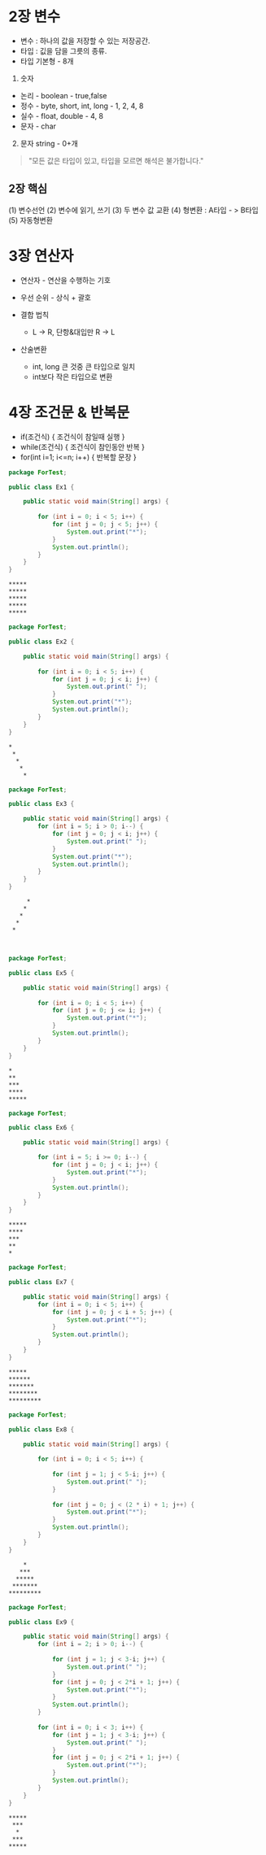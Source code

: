 
# 2장 변수

* 변수 : 하나의 값을 저장할 수 있는 저장공간.
* 타입 : 깂을 담을 그릇의 종류.
* 타입 기본형 - 8개

1. 숫자 
* 논리 - boolean - true,false
* 정수 - byte, short, int, long - 1, 2, 4, 8
* 실수 - float, double - 4, 8
* 문자 - char

2. 문자
string - 0+개

> "모든 값은 타입이 있고, 타입을 모르면 해석은 불가합니다."

## 2장 핵심

(1) 변수선언
(2) 변수에 읽기, 쓰기
(3) 두 변수 값 교환
(4) 형변환 : A타입 - > B타입
(5) 자동형변환

# 3장 연산자

* 연산자 - 연산을 수행하는 기호

* 우선 순위 - 상식 + 괄호
* 결합 법칙 
    * L -> R, 단항&대입만 R -> L
* 산술변환
    * int, long 큰 것중 큰 타입으로 일치
    * int보다 작은 타입으로 변환

# 4장 조건문 & 반복문

* if(조건식) { 조건식이 참일때 실행 }
* while(조건식) { 조건식이 참인동안 반복 }
* for(int i=1; i<=n; i++) { 반복할 문장 }

```java
package ForTest;

public class Ex1 {

	public static void main(String[] args) {
		
		for (int i = 0; i < 5; i++) {
			for (int j = 0; j < 5; j++) {
				System.out.print("*");
			}
			System.out.println();
		}
	}
}
```
```
*****
*****
*****
*****
*****
```

```java
package ForTest;

public class Ex2 {

	public static void main(String[] args) {
		
		for (int i = 0; i < 5; i++) {
			for (int j = 0; j < i; j++) {
				System.out.print(" ");
			}
			System.out.print("*");
			System.out.println();
		}
	}
}

```
```
*
 *
  *
   *
    *
```

```java
package ForTest;

public class Ex3 {

	public static void main(String[] args) {
		for (int i = 5; i > 0; i--) {
			for (int j = 0; j < i; j++) {
				System.out.print(" ");
			}
			System.out.print("*");
			System.out.println();
		}
	}
}

```
```
     *
    *
   *
  *
 *
```

```java

```
```

```

```java
package ForTest;

public class Ex5 {

	public static void main(String[] args) {
		
		for (int i = 0; i < 5; i++) {
			for (int j = 0; j <= i; j++) {
				System.out.print("*");
			}
			System.out.println();
		}
	}
}

```
```
*
**
***
****
*****
```

```java
package ForTest;

public class Ex6 {

	public static void main(String[] args) {

		for (int i = 5; i >= 0; i--) {
			for (int j = 0; j < i; j++) {
				System.out.print("*");
			}
			System.out.println();
		}
	}
}

```
```
*****
****
***
**
*
```

```java
package ForTest;

public class Ex7 {

	public static void main(String[] args) {
		for (int i = 0; i < 5; i++) {
			for (int j = 0; j < i + 5; j++) {
				System.out.print("*");
			}
			System.out.println();
		}
	}
}

```
```
*****
******
*******
********
*********
```

```java
package ForTest;

public class Ex8 {

	public static void main(String[] args) {
		
		for (int i = 0; i < 5; i++) {
			
			for (int j = 1; j < 5-i; j++) {
				System.out.print(" ");
			}
			
			for (int j = 0; j < (2 * i) + 1; j++) {
				System.out.print("*");
			}			
			System.out.println();
		}
	}
}

```
```
    *
   ***
  *****
 *******
*********
```

```java
package ForTest;

public class Ex9 {

	public static void main(String[] args) {
		for (int i = 2; i > 0; i--) {
			
			for (int j = 1; j < 3-i; j++) {
				System.out.print(" ");
			}
			for (int j = 0; j < 2*i + 1; j++) {
				System.out.print("*");
			}
			System.out.println();
		}
		
		for (int i = 0; i < 3; i++) {
			for (int j = 1; j < 3-i; j++) {
				System.out.print(" ");
			}
			for (int j = 0; j < 2*i + 1; j++) {
				System.out.print("*");
			}
			System.out.println();
		}
	}
}

```
```
*****
 ***
  *
 ***
*****
```

```java

```
```

```

```java

```
```

```